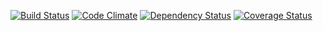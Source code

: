 [![Build Status](https://travis-ci.org/ombr/shareit.png?branch=master)](https://travis-ci.org/ombr/shareit)
[![Code Climate](https://codeclimate.com/github/ombr/shareit.png)](https://codeclimate.com/github/ombr/shareit)
[![Dependency Status](https://gemnasium.com/ombr/shareit.png)](https://gemnasium.com/ombr/shareit)
[![Coverage Status](https://coveralls.io/repos/ombr/shareit/badge.png)](https://coveralls.io/r/ombr/shareit)
